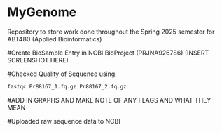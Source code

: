 # MyGenome
Repository to store work done throughout the Spring 2025 semester for ABT480 (Applied Bioinformatics)




#Create BioSample Entry in NCBI BioProject (PRJNA926786)
(INSERT SCREENSHOT HERE)

#Checked Quality of Sequence using:
``` bash 
fastqc Pr88167_1.fq.gz Pr88167_2.fq.gz
```
#ADD IN GRAPHS AND MAKE NOTE OF ANY FLAGS AND WHAT THEY MEAN

#Uploaded raw sequence data to NCBI

